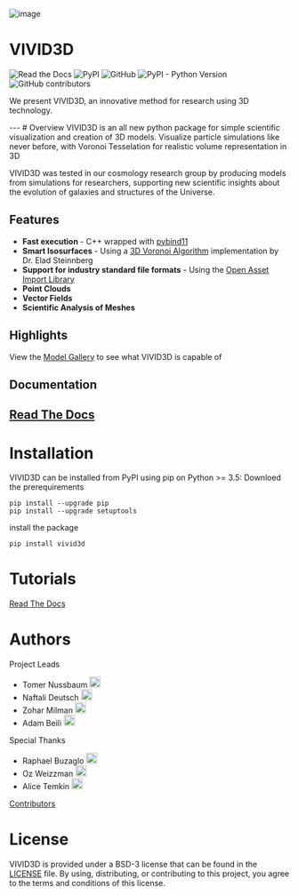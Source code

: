 ![image](https://github.com/GalaxyHunters/Vivid/blob/01788a5e3656dbaa048a48215a290dfb7f3dc831/vivid-cover.png?raw=true)

# VIVID3D
![Read the Docs](https://img.shields.io/readthedocs/vivid)
![PyPI](https://img.shields.io/pypi/v/vivid3d?label=pypi)
![GitHub](https://img.shields.io/github/license/GalaxyHunters/vivid)
![PyPI - Python Version](https://img.shields.io/pypi/pyversions/vivid3d)
![GitHub contributors](https://img.shields.io/github/contributors/GalaxyHunters/vivid)

<p>We present VIVID3D, an innovative method for research using 3D technology.</P>
---
# Overview
VIVID3D is an all new python package for simple scientific visualization and creation of 3D models. 
Visualize particle simulations like never before, with Voronoi Tesselation for realistic volume representation in 3D

VIVID3D was tested in our cosmology research group by producing models from simulations for researchers, supporting new scientific insights about the evolution of galaxies and structures of the Universe.

## Features
- **Fast execution** - C++ wrapped with [pybind11](https://github.com/pybind/pybind11)
- **Smart Isosurfaces** - Using a [3D Voronoi Algorithm](https://doi.org/10.1088/0067-0049/216/2/35) implementation by Dr. Elad Steinnberg
- **Support for industry standard file formats** - Using the [Open Asset Import Library](https://github.com/assimp/assimp)
- **Point Clouds**
- **Vector Fields**
- **Scientific Analysis of Meshes**

## Highlights
View the [Model Gallery](https://naftalide.wixsite.com/vivid) to see what VIVID3D is capable of
## Documentation

[Read The Docs](https://vivid.readthedocs.io/en/latest/)
---
# Installation
VIVID3D can be installed from PyPI using pip on Python >= 3.5:
Downloed the prerequirements
```
pip install --upgrade pip
pip install --upgrade setuptools
```

install the package
```
pip install vivid3d
```

# Tutorials
[Read The Docs](https://vivid.readthedocs.io/en/latest/)

# Authors
Project Leads
- Tomer Nussbaum <a href="https://github.com/tussbaum"><img src="https://avatars.githubusercontent.com/tussbaum" width="20"/></a>
- Naftali Deutsch <a href="https://github.com/rslanis"><img src="https://avatars.githubusercontent.com/rslanis" width="20"/></a>
- Zohar Milman <a href="https://github.com/ZoharMilman"><img src="https://avatars.githubusercontent.com/ZoharMilman" width="20"/></a>
- Adam Beili <a href="https://github.com/Beilinson"><img src="[https://avatars.githubusercontent.com/Beilinson](https://images.weserv.nl/?url=avatars.githubusercontent.com/Beilinson&h=20&w=20&a=crop-22-0&mask=circle&mtrim%22%3E)" width="20"/></a>

Special Thanks
- Raphael Buzaglo <a href="https://github.com/raphae2118"><img src="https://avatars.githubusercontent.com/raphae2118" class="logo" width="20"/></a>
- Oz Weizzman <a href="https://github.com/OzW1234"><img src="https://avatars.githubusercontent.com/OzW1234" class="logo" width="20"/></a>
- Alice Temkin <a href="https://github.com/lazy-fox304"><img src="https://avatars.githubusercontent.com/lazy-fox304" class="logo" width="20"/></a>

[Contributors](https://github.com/GalaxyHunters/vivid/graphs/contributors/)

# License
VIVID3D is provided under a BSD-3 license that can be found in the [LICENSE](https://github.com/GalaxyHunters/Vivid/blob/master/LICENSE) file. By using, distributing, or contributing to this project, you agree to the terms and conditions of this license.
